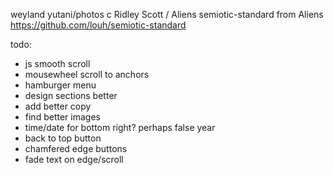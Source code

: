 weyland yutani/photos c Ridley Scott / Aliens 
semiotic-standard from Aliens https://github.com/louh/semiotic-standard


todo: 
- js smooth scroll
- mousewheel scroll to anchors
- hamburger menu 
- design sections better
- add better copy 
- find better images 
- time/date for bottom right? perhaps false year
- back to top button 
- chamfered edge buttons 
- fade text on edge/scroll